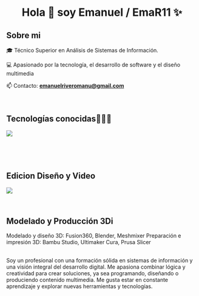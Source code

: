 
<h1 align="center">Hola 👋  soy Emanuel / EmaR11 ✨ </h1> 

<h2>Sobre mi</h2>
<!--Intro start-->

<p align="left">
🎓 Técnico Superior en Análisis de Sistemas de Información.

💻 Apasionado por la tecnología, el desarrollo de software y el diseño multimedia

📫 Contacto: **emanuelriveromanu@gmail.com**
<!--Intro end-->
  </p>
<br>

<h2 >Tecnologías conocidas👨🏻‍💻</h2>
<!--tech stack icons-->
<p align="left">
  <a href="https://skillicons.dev">
    <img src="https://skillicons.dev/icons?i=androidstudio,c,cs,java,php,py,css,html,js,nodejs,mysql,sqlite,git,github,eclipse,vscode,linux&perline=12" />
  </a>
</p>
<br>

  </p>
<br>

<h2 >Edicion Diseño y Video</h2>
<!--tech stack icons-->
<p align="left">
  <a href="https://skillicons.dev">
    <img src="https://skillicons.dev/icons?i=au,pr,ai,xd,ps&perline=12" />
  </a>
</p>
<br>

<!-------------------------->
<h2>Modelado y Producción 3Di</h2>
<p align="left">
Modelado y diseño 3D: Fusion360, Blender, Meshmixer
Preparación e impresión 3D: Bambu Studio, Ultimaker Cura, Prusa Slicer
<!--Intro end-->
  </p>
<br>
Soy un profesional con una formación sólida en sistemas de información y una visión integral del desarrollo digital. Me apasiona combinar lógica y creatividad para crear soluciones, ya sea programando, diseñando o produciendo contenido multimedia. Me gusta estar en constante aprendizaje y explorar nuevas herramientas y tecnologías.
</p>        
<!--- stats (end) -->
